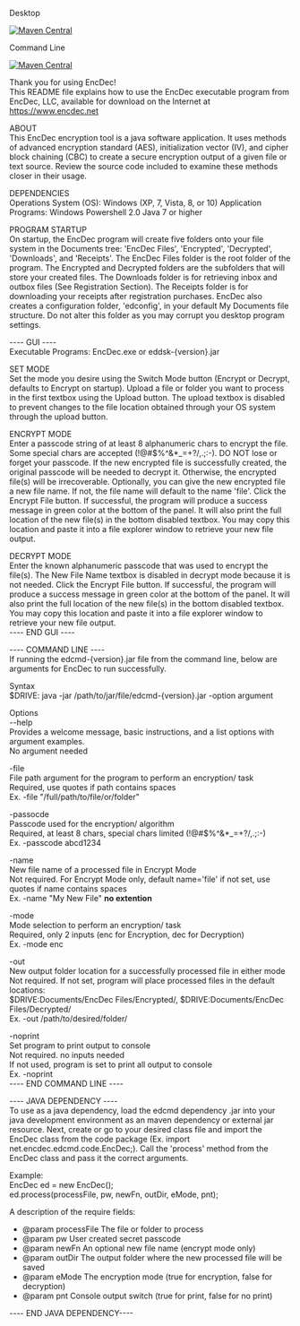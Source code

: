 Desktop

[![Maven Central](https://maven-badges.herokuapp.com/maven-central/net.encdec/eddsk/badge.svg)](https://maven-badges.herokuapp.com/maven-central/net.encdec/eddsk)

Command Line

[![Maven Central](https://maven-badges.herokuapp.com/maven-central/net.encdec/edcmd/badge.svg)](https://maven-badges.herokuapp.com/maven-central/net.encdec/edcmd)

Thank you for using EncDec!  
This README file explains how to use the EncDec executable program from EncDec, LLC, 
available for download on the Internet at https://www.encdec.net

ABOUT  
This EncDec encryption tool is a java software application. It uses methods of 
advanced encryption standard (AES), initialization vector (IV), and cipher block 
chaining (CBC) to create a secure encryption output of a given file or text source. 
Review the source code included to examine these methods closer in their usage.

DEPENDENCIES  
Operations System (OS):
Windows (XP, 7, Vista, 8, or 10)
Application Programs:
Windows Powershell 2.0
Java 7 or higher

PROGRAM STARTUP  
On startup, the EncDec program will create five folders onto your file system in the 
Documents tree: 'EncDec Files', 'Encrypted', 'Decrypted', 'Downloads', and 'Receipts'. 
The EncDec Files folder is the root folder of the program. The Encrypted and Decrypted 
folders are the subfolders that will store your created files. The Downloads folder is 
for retrieving inbox and outbox files (See Registration Section). The Receipts folder 
is for downloading your receipts after registration purchases. EncDec also creates a 
configuration folder, 'edconfig', in your default My Documents file structure. Do not 
alter this folder as you may corrupt you desktop program settings.

---- GUI ----  
Executable Programs: EncDec.exe or eddsk-{version}.jar

SET MODE  
Set the mode you desire using the Switch Mode button (Encrypt or Decrypt, defaults 
to Encrypt on startup). Upload a file or folder you want to process in the first textbox using 
the Upload button. The upload textbox is disabled to prevent changes to the file 
location obtained through your OS system through the upload button.

ENCRYPT MODE  
Enter a passcode string of at least 8 alphanumeric chars to encrypt the file. Some 
special chars are accepted (!@#$%^&*_=+?/,.;:-). DO NOT lose or forget your passcode. 
If the new encrypted file is successfully created, the original passcode will be 
needed to decrypt it. Otherwise, the encrypted file(s) will be irrecoverable. Optionally, 
you can give the new encrypted file a new file name. If not, the file name will 
default to the name 'file'. Click the Encrypt File button. If successful, the program 
will produce a success message in green color at the bottom of the panel. It will also 
print the full location of the new file(s) in the bottom disabled textbox. You may copy this 
location and paste it into a file explorer window to retrieve your new file output.

DECRYPT MODE  
Enter the known alphanumeric passcode that was used to encrypt the file(s). The New 
File Name textbox is disabled in decrypt mode because it is not needed. Click the 
Encrypt File button. If successful, the program will produce a success message in 
green color at the bottom of the panel. It will also print the full location of the 
new file(s) in the bottom disabled textbox. You may copy this location and paste it 
into a file explorer window to retrieve your new file output.  
---- END GUI ----  

---- COMMAND LINE ----  
If running the edcmd-{version}.jar file from the command line, below are arguments for EncDec to 
run successfully.

Syntax  
$DRIVE: java -jar /path/to/jar/file/edcmd-{version}.jar -option argument

Options  
--help  
Provides a welcome message, basic instructions, and a list options with argument examples.  
No argument needed  

-file  
File path argument for the program to perform an encryption/ task  
Required, use quotes if path contains spaces  
Ex. -file "/full/path/to/file/or/folder"  

-passocde  
Passcode used for the encryption/ algorithm  
Required, at least 8 chars, special chars limited (!@#$%^&*_=+?/,.;:-)  
Ex. -passcode abcd1234  

-name  
New file name of a processed file in Encrypt Mode  
Not required. For Encrypt Mode only, default name='file' if not set, use quotes if name contains spaces  
Ex. -name "My New File" **no extention**  

-mode  
Mode selection to perform an encryption/ task  
Required, only 2 inputs (enc for Encryption, dec for Decryption)  
Ex. -mode enc  

-out  
New output folder location for a successfully processed file in either mode  
Not required. If not set, program will place processed files in the default locations:  
$DRIVE:Documents/EncDec Files/Encrypted/, $DRIVE:Documents/EncDec Files/Decrypted/  
Ex. -out /path/to/desired/folder/  

-noprint  
Set program to print output to console  
Not required. no inputs needed  
If not used, program is set to print all output to console  
Ex. -noprint  
---- END COMMAND LINE ----  

---- JAVA DEPENDENCY ----  
To use as a java dependency, load the edcmd dependency .jar into your java development 
environment as an maven dependency or external jar resource. Next, create or go to your
desired class file and import the EncDec class from the code package 
(Ex. import net.encdec.edcmd.code.EncDec;). Call the 'process' method from the 
EncDec class and pass it the correct arguments.

Example:  
EncDec ed = new EncDec();  
ed.process(processFile, pw, newFn, outDir, eMode, pnt);  

A description of the require fields:  
* @param processFile The file or folder to process  
* @param pw User created secret passcode  
* @param newFn An optional new file name (encrypt mode only)  
* @param outDir The output folder where the new processed file will be saved  
* @param eMode The encryption mode (true for encryption, false for decryption)  
* @param pnt Console output switch (true for print, false for no print)  

---- END JAVA DEPENDENCY----  